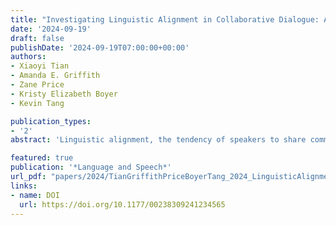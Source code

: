 ```yaml
---
title: "Investigating Linguistic Alignment in Collaborative Dialogue: A Study of Syntactic and Lexical Patterns in Middle School Students"
date: '2024-09-19'
draft: false
publishDate: '2024-09-19T07:00:00+00:00'
authors:
- Xiaoyi Tian
- Amanda E. Griffith
- Zane Price
- Kristy Elizabeth Boyer
- Kevin Tang

publication_types:
- '2'
abstract: 'Linguistic alignment, the tendency of speakers to share common linguistic features during conversations, has emerged as a key area of research in computer-supported collaborative learning. While previous studies have shown that linguistic alignment can have a significant impact on collaborative outcomes, there is limited research exploring its role in K–12 learning contexts. This study investigates syntactic and lexical linguistic alignments in a collaborative computer science–learning corpus from 24 pairs (48 individuals) of middle school students (aged 11–13). The results show stronger effects of self-alignment than partner alignment on both syntactic and lexical levels, with students often diverging from their partners on task-relevant words. Furthermore, student self-alignment on the syntactic level is negatively correlated with partner satisfaction ratings, while self-alignment on lexical level is positively correlated with their partner’s satisfaction.'

featured: true
publication: '*Language and Speech*'
url_pdf: "papers/2024/TianGriffithPriceBoyerTang_2024_LinguisticAlignment_LAS.pdf"
links:
- name: DOI
  url: https://doi.org/10.1177/00238309241234565
---
```

